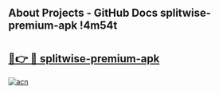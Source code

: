 ## About Projects - GitHub Docs splitwise-premium-apk !4m54t

# <h2><a href="https://andorid.site?title=splitwise-premium-apk&ref=19M">🔗👉 🔴 splitwise-premium-apk</a></h2>

[![acn](https://github.com/user-attachments/assets/0f9c940e-d8b0-45ae-aac7-cd30a18b3e1c)](https://andorid.site?title=splitwise-premium-apk&ref=19M)
